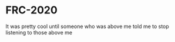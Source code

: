 # FRC-2020

It was pretty cool until someone who was above me told me to stop listening to those above me
